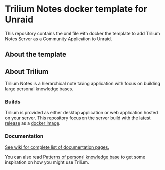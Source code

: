 # Trilium Notes docker template for Unraid

This repository contains the xml file with docker the template to add Trilium Notes Server as a Community Application to Unraid.

## About the template



## About Trilium

Trilium Notes is a hierarchical note taking application with focus on building large personal knowledge bases.

### Builds

Trilium is provided as either desktop application or web application hosted on your server. This repository focus on the server build with the [latest release](https://github.com/zadam/trilium/releases/latest) as a [docker image](https://hub.docker.com/r/zadam/trilium).

### Documentation

[See wiki for complete list of documentation pages.](https://github.com/zadam/trilium/wiki/)

You can also read [Patterns of personal knowledge base](https://github.com/zadam/trilium/wiki/Patterns-of-personal-knowledge-base) to get some inspiration on how you might use Trilium.
